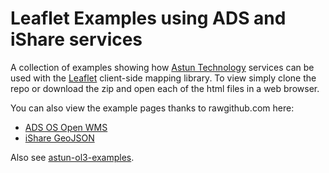 # Leaflet Examples using ADS and iShare services

A collection of examples showing how [Astun Technology](http://astuntechnology.com/) services can be used with the [Leaflet](http://leafletjs.com/) client-side mapping library. To view simply clone the repo or download the zip and open each of the html files in a web browser.

You can also view the example pages thanks to rawgithub.com here:

* [ADS OS Open WMS](http://rawgithub.com/AstunTechnology/astun-leaflet-examples/master/ads/ads_wms.html)
* [iShare GeoJSON](http://rawgithub.com/AstunTechnology/astun-leaflet-examples/master/ishare/ishare_geojson.html)

Also see [astun-ol3-examples](https://github.com/AstunTechnology/astun-ol3-examples).
